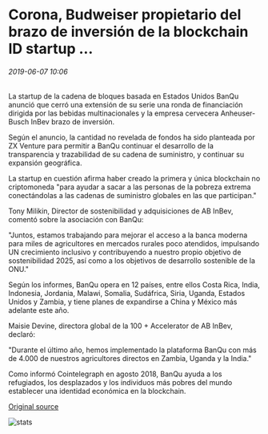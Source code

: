 # Corona, Budweiser propietario del brazo de inversión de la blockchain ID startup ...

###### 2019-06-07 10:06

La startup de la cadena de bloques basada en Estados Unidos BanQu anunció que cerró una extensión de su serie una ronda de financiación dirigida por las bebidas multinacionales y la empresa cervecera Anheuser-Busch InBev brazo de inversión.

Según el anuncio, la cantidad no revelada de fondos ha sido planteada por ZX Venture para permitir a BanQu continuar el desarrollo de la transparencia y trazabilidad de su cadena de suministro, y continuar su expansión geográfica.

La startup en cuestión afirma haber creado la primera y única blockchain no criptomoneda "para ayudar a sacar a las personas de la pobreza extrema conectándolas a las cadenas de suministro globales en las que participan."

Tony Milikin, Director de sostenibilidad y adquisiciones de AB InBev, comentó sobre la asociación con BanQu:

"Juntos, estamos trabajando para mejorar el acceso a la banca moderna para miles de agricultores en mercados rurales poco atendidos, impulsando UN crecimiento inclusivo y contribuyendo a nuestro propio objetivo de sostenibilidad 2025, así como a los objetivos de desarrollo sostenible de la ONU."

Según los informes, BanQu opera en 12 países, entre ellos Costa Rica, India, Indonesia, Jordania, Malawi, Somalia, Sudáfrica, Siria, Uganda, Estados Unidos y Zambia, y tiene planes de expandirse a China y México más adelante este año.

Maisie Devine, directora global de la 100 + Accelerator de AB InBev, declaró:

"Durante el último año, hemos implementado la plataforma BanQu con más de 4.000 de nuestros agricultores directos en Zambia, Uganda y la India."

Como informó Cointelegraph en agosto 2018, BanQu ayuda a los refugiados, los desplazados y los individuos más pobres del mundo establecer una identidad económica en la blockchain.

[Original source](https://cointelegraph.com/news/corona-budweiser-owners-investment-arm-backs-blockchain-id-startup)

![stats](https://c.statcounter.com/11760860/0/a89fa40b/1/ "stats")